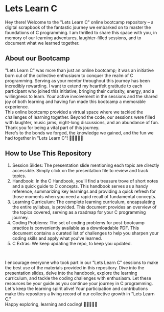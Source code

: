 # Lets Learn C 

Hey there! Welcome to the "Lets Learn C" online bootcamp repository – a digital scrapbook of the fantastic journey we embarked on to master the foundations of C programming. I am thrilled to share this space with you, in memory of our learning adventures, laughter-filled sessions, and to document what we learned together. 

## About our Bootcamp
"Lets Learn C" was more than just an online bootcamp; it was an initiative born out of the collective enthusiasm to conquer the realm of C programming. Serving as your mentor throughout this journey has been incredibly rewarding. I want to extend my heartfelt gratitude to each participant who joined this initiative, bringing their curiosity, energy, and a willingness to learn. Your active involvement in the sessions and the shared joy of both learning and having fun made this bootcamp a memorable experience.</br> This online bootcamp provided a virtual space where we tackled the challenges of learning together. Beyond the code, our sessions were filled with laughter, music jams, night-long discussions, and an abundance of fun. Thank you for being a vital part of this journey. </br> Here's to the bonds we forged, the knowledge we gained, and the fun we had together in "Lets Learn C"! 🌟👩‍💻👨‍💻

## How to Use This Repository

1. Session Slides:
The presentation slide mentioning each topic are directly accessible. Simply click on the presentation file to review and track topics.
3. Handbook:
In the C Handbook, you'll find a treasure trove of short notes and a quick guide to C concepts. This handbook serves as a handy reference, summarizing key learnings and providing a quick refresh for those moments when you need a rapid recall of fundamental concepts.
4. Learning Curriculum:
The complete learning curriculum, encapsulating the entire syllabus, is provided. This document provides an overview of the topics covered, serving as a roadmap for your C programming journey.
5. Coding Problems:
The set of coding problems for post-bootcamp practice is conveniently available as a downloadable PDF. This document contains a curated list of challenges to help you sharpen your coding skills and apply what you've learned.
6. C Extras:
We keep updating the repo, to keep you updated.
</br>

I encourage everyone who took part in our "Lets Learn C" sessions to make the best use of the materials provided in this repository. Dive into the presentation slides, delve into the handbook, explore the learning curriculum, and tackle the coding challenges with enthusiasm. Let these resources be your guide as you continue your journey in C programming. 
Let's keep the learning spirit alive! Your participation and contributions make this repository a living record of our collective growth in "Lets Learn C." </br> Happy exploring, learning and coding! 🚀👩‍💻👨‍💻










